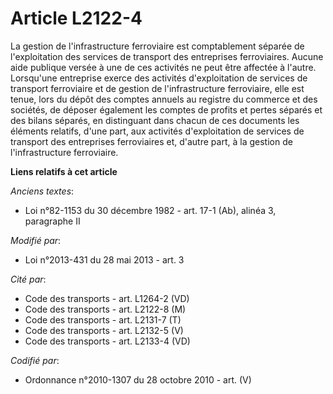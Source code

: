 # Article L2122-4

La gestion de l'infrastructure ferroviaire est comptablement séparée de l'exploitation des services de transport des
entreprises ferroviaires. Aucune aide publique versée à une de ces activités ne peut être affectée à l'autre. Lorsqu'une
entreprise exerce des activités d'exploitation de services de transport ferroviaire et de gestion de l'infrastructure
ferroviaire, elle est tenue, lors du dépôt des comptes annuels au registre du commerce et des sociétés, de déposer également
les comptes de profits et pertes séparés et des bilans séparés, en distinguant dans chacun de ces documents les éléments
relatifs, d'une part, aux activités d'exploitation de services de transport des entreprises ferroviaires et, d'autre part, à
la gestion de l'infrastructure ferroviaire.

**Liens relatifs à cet article**

_Anciens textes_:

  - Loi n°82-1153 du 30 décembre 1982 - art. 17-1 (Ab), alinéa 3, paragraphe II

_Modifié par_:

  - Loi n°2013-431 du 28 mai 2013 - art. 3

_Cité par_:

  - Code des transports - art. L1264-2 (VD)
  - Code des transports - art. L2122-8 (M)
  - Code des transports - art. L2131-7 (T)
  - Code des transports - art. L2132-5 (V)
  - Code des transports - art. L2133-4 (VD)

_Codifié par_:

  - Ordonnance n°2010-1307 du 28 octobre 2010 - art. (V)
